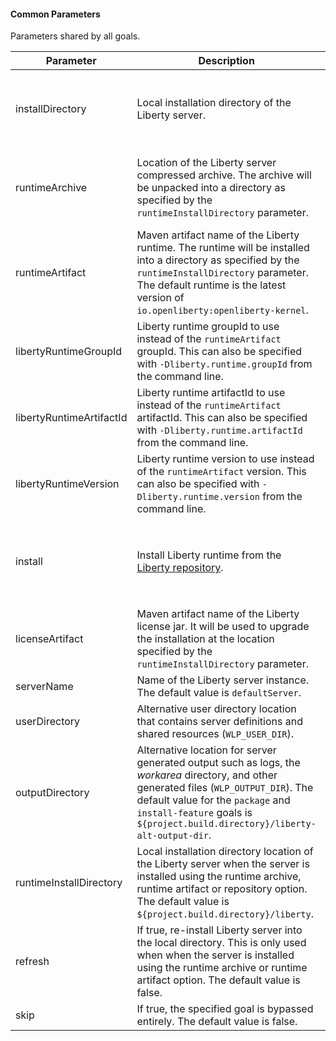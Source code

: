 #### Common Parameters

Parameters shared by all goals.

| Parameter | Description | Required |
| --------  | ----------- | -------  |
| installDirectory | Local installation directory of the Liberty server. | Yes, only when `runtimeArchive`, `runtimeArtifact`, and `install` parameters are not set. |
| runtimeArchive | Location of the Liberty server compressed archive. The archive will be unpacked into a directory as specified by the `runtimeInstallDirectory` parameter. | Yes, only when `installDirectory`, `runtimeArtifact`, and `install` parameters are not set. |
| runtimeArtifact | Maven artifact name of the Liberty runtime. The runtime will be installed into a directory as specified by the `runtimeInstallDirectory` parameter. The default runtime is the latest version of `io.openliberty:openliberty-kernel`. | No |
| libertyRuntimeGroupId | Liberty runtime groupId to use instead of the `runtimeArtifact` groupId. This can also be specified with `-Dliberty.runtime.groupId` from the command line. | No |
| libertyRuntimeArtifactId | Liberty runtime artifactId to use instead of the `runtimeArtifact` artifactId. This can also be specified with `-Dliberty.runtime.artifactId` from the command line. | No |
| libertyRuntimeVersion | Liberty runtime version to use instead of the `runtimeArtifact` version. This can also be specified with `-Dliberty.runtime.version` from the command line. | No |
| install | Install Liberty runtime from the [Liberty repository](installation-configuration.md#using-the-install-liberty-ant-task). | Yes, only when `installDirectory`, `runtimeArchive`, and `runtimeArtifact` parameters are not set. |
| licenseArtifact | Maven artifact name of the Liberty license jar. It will be used to upgrade the installation at the location specified by the `runtimeInstallDirectory` parameter. | No |
| serverName | Name of the Liberty server instance. The default value is `defaultServer`. | No |
| userDirectory | Alternative user directory location that contains server definitions and shared resources (`WLP_USER_DIR`). | No |
| outputDirectory | Alternative location for server generated output such as logs, the _workarea_ directory, and other generated files (`WLP_OUTPUT_DIR`). The default value for the `package` and `install-feature` goals is `${project.build.directory}/liberty-alt-output-dir`. | No |
| runtimeInstallDirectory | Local installation directory location of the Liberty server when the server is installed using the runtime archive, runtime artifact or repository option. The default value is `${project.build.directory}/liberty`.  | No |
| refresh | If true, re-install Liberty server into the local directory. This is only used when when the server is installed using the runtime archive or runtime artifact option. The default value is false. | No |
| skip | If true, the specified goal is bypassed entirely. The default value is false. | No |
